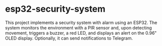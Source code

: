 # esp32-security-system
This project implements a security system with alarm using an ESP32. The system monitors the environment with a PIR sensor and, upon detecting movement, triggers a buzzer, a red LED, and displays an alert on the 0.96" OLED display. Optionally, it can send notifications to Telegram.
